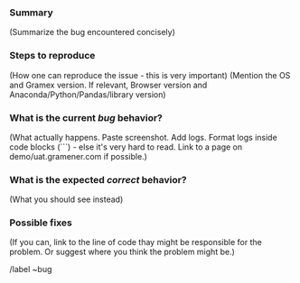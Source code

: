 ### Summary

(Summarize the bug encountered concisely)

### Steps to reproduce

(How one can reproduce the issue - this is very important)
(Mention the OS and Gramex version. If relevant, Browser version and Anaconda/Python/Pandas/library version)

### What is the current _bug_ behavior?

(What actually happens. Paste screenshot. Add logs. Format logs inside code blocks (```) - else it's very hard to read. Link to a page on demo/uat.gramener.com if possible.)

### What is the expected _correct_ behavior?

(What you should see instead)

### Possible fixes

(If you can, link to the line of code thay might be responsible for the problem. Or suggest where you think the problem might be.)

/label ~bug
